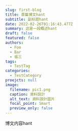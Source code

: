 ```yaml
---
slug: first-blog
title: 首篇博文hant
subtitle: 副标题hant
date: 2022-02-26T01:16:43.477Z
summary: 这是一段概述hant
draft: false
featured: false
authors:
  - Foo
  - Bar
  - 張三
tags:
  - TestTag
categories:
  - TestCategory
proejcts: null
image:
  filename: pic1.png
  caption: 資料設計
  alt_text: 資料設計圖片
  focal_point: Smart
  preview_only: false
---
```

博文内容hant